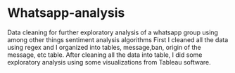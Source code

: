 # Whatsapp-analysis
Data cleaning for further exploratory analysis of a whatsapp group using among other things sentiment analysis algorithms
First I cleaned all the data using regex and I organized into tables, message,ban, origin of the message, etc table.
After cleaning all the data into table, I did some exploratory analysis using some visualizations from Tableau software.
